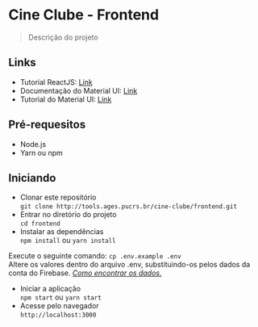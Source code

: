 # Cine Clube - Frontend

> Descrição do projeto

## **Links**

- Tutorial ReactJS: [Link](https://www.youtube.com/playlist?list=PL4cUxeGkcC9gZD-Tvwfod2gaISzfRiP9d)
- Documentação do Material UI: [Link](https://material-ui.com/components/buttons)
- Tutorial do Material UI: [Link](https://www.youtube.com/watch?v=0KEpWHtG10M&list=PL4cUxeGkcC9gjxLvV4VEkZ6H6H4yWuS58)

## Pré-requesitos

- Node.js
- Yarn ou npm

## Iniciando

- Clonar este repositório  
  `git clone http://tools.ages.pucrs.br/cine-clube/frontend.git`
- Entrar no diretório do projeto  
  `cd frontend`
- Instalar as dependências  
  `npm install` ou `yarn install`

Execute o seguinte comando:
`cp .env.example .env`  
Altere os valores dentro do arquivo .env, substituindo-os pelos dados da conta do Firebase.
_[Como encontrar os dados.](https://tools.ages.pucrs.br/cine-clube/cineclube-wiki/wikis/configuracao#obtendo-os-dados-do-firebase)_


- Iniciar a aplicação  
  `npm start` ou `yarn start`
- Acesse pelo navegador  
  `http://localhost:3000`
